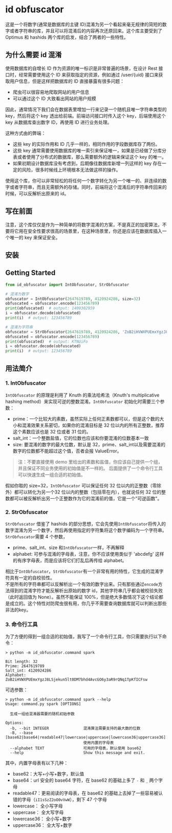 id obfuscator
====
这是一个将数字(通常是数据库的主键 ID)混淆为另一个看起来毫无规律的简短的数字或者字符串的库，并且可以将混淆后的内容再次还原回来。这个库主要受到了 Optimus 和 hashids 两个库的启发，结合了两者的一些特性。

## 为什么需要 id 混淆
使用数据库的自增长 ID 作为资源的唯一标识是非常普遍的场景，在设计 Rest 接口时，经常需要使用这个 ID 来获取指定的资源，例如通过 /user/{uid} 接口来获取用户信息，但是这样把数据库的 ID 直接暴露有很多问题：
* 爬虫可以很容易地爬取网站的用户信息
* 可以通过这个 ID 大致看出网站的用户规模

因此，通常情况下我们会在数据表里增加一行来记录一个随机且唯一字符串类型的 key，然后将这个 key 透出给前端。前端访问接口时传入这个 key，后端使用这个 key 从数据库查出数字 ID，再使用 ID 进行业务处理。

这种方式由的弊端：
* 这些 key 的实际作用和 ID 几乎一样的，相同作用的字段数据库存了两份。
* 这些 key 通常需要使用数据库的唯一索引来保证唯一，如果是已经做了分库分表或者使用了分布式的数据库，那么需要额外的逻辑来保证这个 key 的唯一。
* 如果初期设计数据库没有考虑到，后期像往数据库新增一列这样的 key 存在一定的风险，很多时候线上环境根本无法做这样的操作。

使用这个库，你可以非常轻松的将任何一个数字转化为另一个唯一的、非连续的数字或者字符串，而且无需额外的存储。同时，前端将这个混淆后的字符串传回来的时候，可以反解析出原来的 id。

## 写在前面
注意，这个库仅仅是作为一种简单的将数字混淆的方案，不是真正的加密算法，不要将它用在安全性要求很高的场景里，在这种场景里，你还是应该在数据库插入一个唯一的 key 来保证安全。

## 安装

## Getting Started
```python
from id_obfuscator import IntObfuscator, StrObfuscator

# 混淆为数字
obfuscator = IntObfuscator(2647619789, 4120924286, size=32)
obfuscated = obfuscator.encode(123456789)
print(obfuscated)  # output: 1409302959
i = obfuscator.decode(obfuscated)
print(i)  # output: 123456789

# 混淆为字符串
obfuscator = StrObfuscator(2647619789, 4120924286, 'ZoB2iHVWXPUEmxYgzJ8LSjekun5lt0DM7bhd4AvcGO6y3aR9rQNq1TpKfICFsw', size=32)
obfuscated = obfuscator.encode(123456789)
print(obfuscated)  # output: KTNUiFo
i = obfuscator.decode(obfuscated)
print(i)  # output: 123456789
```


## 用法简介
### 1. IntObfuscator
`IntObfuscator` 的原理是利用了 Knuth 的乘法哈希法（Knuth's multiplicative hashing method）来实现可逆的整数混淆。`IntObfuscator` 初始化时需要三个参数：
* prime：一个比较大的素数，虽然实际上任何正素数都可以，但是这个数的大小和混淆效果关系密切，如果你的混淆目标是 32 位以内的所有正整数，推荐这个素数应该也是 32 位或者 31 位的。
* salt_int：一个整数盐值，它的位数也应该和你要混淆的位数基本一致
* size: 要混淆的数字的最大位数，默认是 32，prime、salt_int以及需要混淆的数字的位数都不能超过这个值，否者会报 ValueError。

> 注：不要直接使用 demo 里给出的素数和盐值，你应该自己提供一个组，并且保证不同业务使用的初始值是不一样的。
> 后面提供了一个命令行工具可以快速生成一组合适的初始值。

假如你取的 size=32，`IntObfuscator` 可以保证任何 32 位以内的正整数（零除外）都可以转化为另一个32 位以内的整数（包括零在内），也就说任何 32 位的整数都可以被反解析出另一个正整数作为它的混淆前的值，它是一个"可逆函数"。

### 2. StrObfuscator
`StrObfuscator` 借鉴了 hashids 的部分思想，它会先使用`IntObfuscator`将传入的数字混淆为另一个数字，然后再使用指定的字符集将这个数字编码为一个字符串。  
`StrObfuscator`需要 4 个参数，
* prime、salt_int、size 和`IntObfuscator`一样，不再解释
* alphabet: 可参与混淆的字母表，注意，你不应该使用类似于 'abcdefg' 这样的有序字母表，而是应该将它们打乱后再传给 alphabet。

相比于`IntObfuscator`，`StrObfuscator`有一个非常有用的特性，它生成的混淆字符具有一定的自校验性。  
不是所有的字符串都可以反解析出一个有效的数字出来。只有那些通过`encode`方法得到的混淆字符才能反解析出原始的数字 id，其他字符串几乎都会被校验失败（此时返回值为 None）。虽然不能保证 100%，但是绝大多数情况下这个结论都是成立的。这个特性对防爬虫很有用，你几乎不需要查询数据库就可以判断出那些非法的key。


### 3. 命令行工具
为了方便的得到一组合适的初始值，我写了一个命令行工具，你只需要执行以下命令：
```
> python -m id_obfuscator.command spark
            
Bit length: 32
Prime: 2647619789
Salt_int: 4120924286
Alphabet: ZoB2iHVWXPUEmxYgzJ8LSjekun5lt0DM7bhd4AvcGO6y3aR9rQNq1TpKfICFsw
```
可选参数：
```
> python -m id_obfuscator.command spark --help
Usage: command.py spark [OPTIONS]

  生成一组给混淆器需要的随机初始参数

Options:
  -b, --bit INTEGER               混淆算法需要支持的最大数的位数
  -B, --base [base62|base64|readable47|lowercase|uppercase|lowercase36|uppercase36]
                                  使用内置的字母表
  --alphabet TEXT                 可用的字母表，默认使用 base62
  --help                          Show this message and exit.

```
其中，内置字母表有以下几种：
* base62：大写+小写+数字，默认值
* base64：url 安全的 base64 字符，在 base62 的基础上多了 `-` 和 `_` 两个字母
* readable47：更易阅读的字母表，在 base62 的基础上去掉了一些容易被认错的字母（`iI1sSzZ2oO0vVwW`），剩下 47 个字母
* lowercase： 全小写字母
* uppercase： 全大写字母
* lowercase36： 全小写+数字
* uppercase36： 全大写+数字
